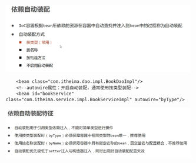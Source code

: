 ![alt text](<assets/15. 依赖自动装配/image.png>)
```
    <bean class="com.itheima.dao.impl.BookDaoImpl"/>
    <!--autowire属性：开启自动装配，通常使用按类型装配-->
    <bean id="bookService" class="com.itheima.service.impl.BookServiceImpl" autowire="byType"/>
```
![alt text](<assets/15. 依赖自动装配/image-1.png>)